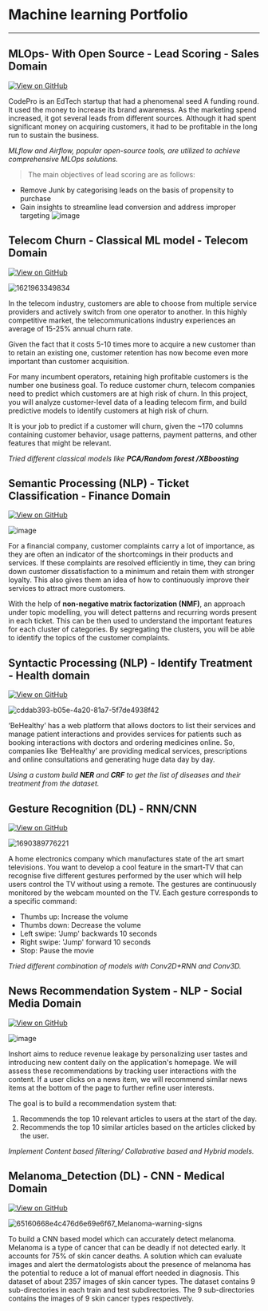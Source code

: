 # Machine learning Portfolio

---
## MLOps- With Open Source - Lead Scoring - Sales Domain
[![View on GitHub](https://img.shields.io/badge/GitHub-View_on_GitHub-blue?logo=GitHub)](https://github.com/SuryaBandari247/MLOps_Lead_Scoring_Open_Source)

CodePro is an EdTech startup that had a phenomenal seed A funding round. It used the money to increase its brand awareness. As the marketing spend increased, it got several leads from different sources. Although it had spent significant money on acquiring customers, it had to be profitable in the long run to sustain the business.

_MLflow and Airflow, popular open-source tools, are utilized to achieve comprehensive MLOps solutions._

> The main objectives of lead scoring are as follows:

* Remove Junk by categorising leads on the basis of propensity to purchase
* Gain insights to streamline lead conversion and address improper targeting
![image](https://github.com/SuryaBandari247/MLOps_Lead_Scoring_Open_Source/assets/128714777/78284251-4377-4b19-9561-1445995e05fc)

## Telecom Churn - Classical ML model - Telecom Domain

[![View on GitHub](https://img.shields.io/badge/GitHub-View_on_GitHub-blue?logo=GitHub)](https://github.com/SuryaBandari247/Telecom-Churn)

![1621963349834](https://github.com/SuryaBandari247/portfolio/assets/128714777/1d10121f-ea5f-4afb-8bbb-a954751f9289)

In the telecom industry, customers are able to choose from multiple service providers and actively switch from one operator to another. In this highly competitive market, the telecommunications industry experiences an average of 15-25% annual churn rate. 

Given the fact that it costs 5-10 times more to acquire a new customer than to retain an existing one, customer retention has now become even more important than customer acquisition.

For many incumbent operators, retaining high profitable customers is the number one business goal. To reduce customer churn, telecom companies need to predict which customers are at high risk of churn. In this project, you will analyze customer-level data of a leading telecom firm, and build predictive models to identify customers at high risk of churn.

It is your job to predict if a customer will churn, given the ~170 columns containing customer behavior, usage patterns, payment patterns, and other features that might be relevant.

_Tried different classical models like **PCA/Random forest /XBboosting**_

## Semantic Processing (NLP) - Ticket Classification - Finance Domain

[![View on GitHub](https://img.shields.io/badge/GitHub-View_on_GitHub-blue?logo=GitHub)](https://github.com/SuryaBandari247/SemanticProcessing_Ticket_Classification)

![image](https://github.com/SuryaBandari247/portfolio/assets/128714777/bbbe5754-fa30-4b9f-a9a5-ccfb0dbb48eb)

For a financial company, customer complaints carry a lot of importance, as they are often an indicator of the shortcomings in their products and services. If these complaints are resolved efficiently in time, they can bring down customer dissatisfaction to a minimum and retain them with stronger loyalty. This also gives them an idea of how to continuously improve their services to attract more customers. 

With the help of **non-negative matrix factorization (NMF)**, an approach under topic modelling, you will detect patterns and recurring words present in each ticket. This can be then used to understand the important features for each cluster of categories. By segregating the clusters, you will be able to identify the topics of the customer complaints. 


## Syntactic Processing (NLP) - Identify Treatment - Health domain

[![View on GitHub](https://img.shields.io/badge/GitHub-View_on_GitHub-blue?logo=GitHub)](https://github.com/SuryaBandari247/SyntacticProcessing_Healthcare)

![cddab393-b05e-4a20-81a7-5f7de4938f42](https://github.com/SuryaBandari247/portfolio/assets/128714777/1282d6e4-19b9-4e19-98fe-d61f109999d8)

‘BeHealthy’ has a web platform that allows doctors to list their services and manage patient interactions and provides services for patients such as booking interactions with doctors and ordering medicines online. So, companies like ‘BeHealthy’ are providing medical services, prescriptions and online consultations and generating huge data day by day.

_Using a custom build **NER** and **CRF** to get the list of diseases and their treatment from the dataset._


## Gesture Recognition (DL) - RNN/CNN

[![View on GitHub](https://img.shields.io/badge/GitHub-View_on_GitHub-blue?logo=GitHub)](https://github.com/SuryaBandari247/DL_RNN_Gesture_Recognition)

![1690389776221](https://github.com/SuryaBandari247/portfolio/assets/128714777/9b0df8f6-3b1c-47fd-a217-7b3d0e9f4178)

A home electronics company which manufactures state of the art smart televisions. You want to develop a cool feature in the smart-TV that can recognise five different gestures performed by the user which will help users control the TV without using a remote.
The gestures are continuously monitored by the webcam mounted on the TV. Each gesture corresponds to a specific command:

* Thumbs up: Increase the volume
* Thumbs down: Decrease the volume
* Left swipe: 'Jump' backwards 10 seconds
* Right swipe: 'Jump' forward 10 seconds
* Stop: Pause the movie

_Tried different combination of models with Conv2D+RNN and Conv3D._

## News Recommendation System - NLP - Social Media Domain

[![View on GitHub](https://img.shields.io/badge/GitHub-View_on_GitHub-blue?logo=GitHub)](https://github.com/SuryaBandari247/News-Recommendation-System)

![image](https://github.com/SuryaBandari247/portfolio/assets/128714777/b741a5b1-fbcd-4596-acd4-51a2f34e1d47)

Inshort aims to reduce revenue leakage by personalizing user tastes and introducing new content daily on the application's homepage. We will assess these recommendations by tracking user interactions with the content. If a user clicks on a news item, we will recommend similar news items at the bottom of the page to further refine user interests.

The goal is to build a recommendation system that:
1. Recommends the top 10 relevant articles to users at the start of the day.
2. Recommends the top 10 similar articles based on the articles clicked by the user.

_Implement Content based filtering/ Collabrative based and Hybrid models._

## Melanoma_Detection (DL) - CNN - Medical Domain

[![View on GitHub](https://img.shields.io/badge/GitHub-View_on_GitHub-blue?logo=GitHub)](https://github.com/SuryaBandari247/DL_CNN_Melanoma_Detection)

![65160668e4c476d6e69e6f67_Melanoma-warning-signs](https://github.com/SuryaBandari247/portfolio/assets/128714777/eed70517-8707-4b21-9245-38cfbe26646f)

To build a CNN based model which can accurately detect melanoma. Melanoma is a type of cancer that can be deadly if not detected early. It accounts for 75% of skin cancer deaths. A solution which can evaluate images and alert the dermatologists about the presence of melanoma has the potential to reduce a lot of manual effort needed in diagnosis. This dataset of about 2357 images of skin cancer types. The dataset contains 9 sub-directories in each train and test subdirectories. The 9 sub-directories contains the images of 9 skin cancer types respectively.







